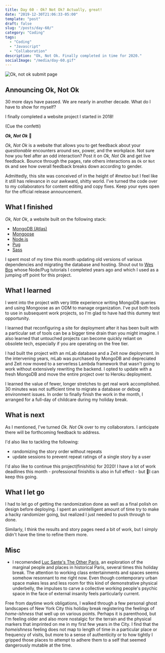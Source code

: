 ```yaml
---
title: Day 60 - Ok? Not Ok? Actually, great!
date: "2019-12-30T21:06:33-05:00"
template: "post"
draft: false
slug: "/posts/day-60/"
category: "Coding"
tags:
  - "Coding"
  - "Javascript"
  - "Collaboration"
description: "Ok, Not Ok. Finally completed in time for 2020."
socialImage: "/media/day-60.gif"
---
```


![Ok, not ok submit page](/media/day-60.gif)

## Announcing Ok, Not Ok

30 more days have passed. We are nearly in another decade. What do I have to show for myself?

I finally completed a website project I started in 2018!

(Cue the confetti)

**_Ok, Not Ok_** 🎊

_Ok, Not Ok_ is a website that allows you to get feedback about your _questionable_ encounters around sex, power, and the workplace. Not sure how you feel after an odd interaction? Post it on _Ok, Not Ok_ and get live feedback. Bounce through the pages, rate others interactions as `Ok` or `Not Ok` and see how overall feedback breaks down according to gender.

Admittedly, this site was conceived of in the height of _#metoo_ but I feel like it still has relevance in our awkward, shitty world. I've turned the code over to my collaborators for content editing and copy fixes. Keep your eyes open for the official release announcement.

## What I finished

_Ok, Not Ok_, a website built on the following stack:

- [MongoDB (Atlas)](https://www.mongodb.com/cloud/atlas)
- [Mongoose](https://mongoosejs.com/)
- [Node.js](https://nodejs.org/en/)
- [Pug](https://pugjs.org/api/getting-started.html)
- [Sass](https://sass-lang.com/)

I spent most of my time this month updating old versions of various dependencies and migrating the database and hosting. Shout out to [Wes Bos](https://wesbos.com/) whose Node/Pug tutorials I completed years ago and which I used as a jumping off point for this project.

## What I learned

I went into the project with very little experience writing MongoDB queries and using Mongoose as an ODM to manage organization. I've put both tools to use in subsequent work projects, so I'm glad to have had this dummy test opportunity.

I learned that reconfiguring a site for deployment after it has been built with a particular set of tools can be a bigger time drain than you might imagine. I also learned that untouched projects can become quickly reliant on obsolete tech, especially if you are operating on the free tier.

I had built the project with an mLab database and a Zeit now deployment. In the intervening years, mLab was purchased by MongoDB and depreciated and Zeit now moved to a serverless Lambda framework that wasn't going to work without extensively rewriting the backend. I opted to update with a fresh MongoDB and move the entire project over to Heroku deployment.

I learned the value of fewer, longer stretches to get real work accomplished. 30 minutes was not sufficient time to migrate a database or debug environment issues. In order to finally finish the work in the month, I arranged for a full-day of childcare during my holiday break.

## What is next

As I mentioned, I've turned _Ok. Not Ok_ over to my collaborators. I anticipate there will be forthcoming feedback to address.

I'd also like to tackling the following:

- randomizing the story order without repeats
- update sessions to prevent repeat ratings of a single story by a user

I'd also like to continue this project(finishitis) for 2020! I have a lot of work deadlines this month - professional finishitis is also in full effect - but 🤞I can keep this going.

## What I let go

I had to let go of getting the randomization done as well as a final polish on design before deploying. I spent an unintelligent amount of time try to make a hacky randomizer going, but realized I just needed to push through to done.

Similarly, I think the results and story pages need a bit of work, but I simply didn't have the time to refine them more.

## Misc

- I recomended [Luc Sante's The Other Paris](https://www.bookforum.com/print/2203/luc-sante-s-flaneur-s-eye-guide-to-the-underside-of-paris-14966), an exploration of the marginal people and places in historical Paris, several times this holiday break. The attention to working class entertainments and spaces seems somehow resonnant to me right now. Even though contemporary urban space makes less and less room for this kind of demonstrative physical underbelly, the impulses to carve a collective working people's psychic space in the face of external insanity feels particularly current.

Free from daytime work obligations, I walked through a few personal ghost landscapes of New York City this holiday break registering the feelings of _home-ishness_ that well up on various points. Perhaps it is parenthood, but I'm feeling older and also more nostalgic for the terrain and the physical markers that imprinted on me in my first few years in the City. I find that the _homeishness_ feeling does not map to length of time in a particular place or frequency of visits, but more to a sense of authenticity or to how tightly I gripped those places to attempt to adhere them to a self that seemed dangerously mutable at the time.
